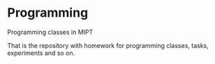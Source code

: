 # Programming
Programming classes in MIPT

That is the repository with homework for programming classes, tasks, experiments and so on.
